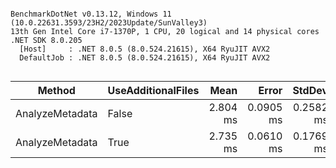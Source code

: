 ```

BenchmarkDotNet v0.13.12, Windows 11 (10.0.22631.3593/23H2/2023Update/SunValley3)
13th Gen Intel Core i7-1370P, 1 CPU, 20 logical and 14 physical cores
.NET SDK 8.0.205
  [Host]     : .NET 8.0.5 (8.0.524.21615), X64 RyuJIT AVX2
  DefaultJob : .NET 8.0.5 (8.0.524.21615), X64 RyuJIT AVX2


```
| Method          | UseAdditionalFiles | Mean     | Error     | StdDev    | Median   | Rank | Gen0     | Gen1    | Allocated |
|---------------- |------------------- |---------:|----------:|----------:|---------:|-----:|---------:|--------:|----------:|
| AnalyzeMetadata | False              | 2.804 ms | 0.0905 ms | 0.2582 ms | 2.715 ms |    1 | 125.0000 | 15.6250 |   1.56 MB |
| AnalyzeMetadata | True               | 2.735 ms | 0.0610 ms | 0.1769 ms | 2.711 ms |    1 | 156.2500 | 15.6250 |      2 MB |
